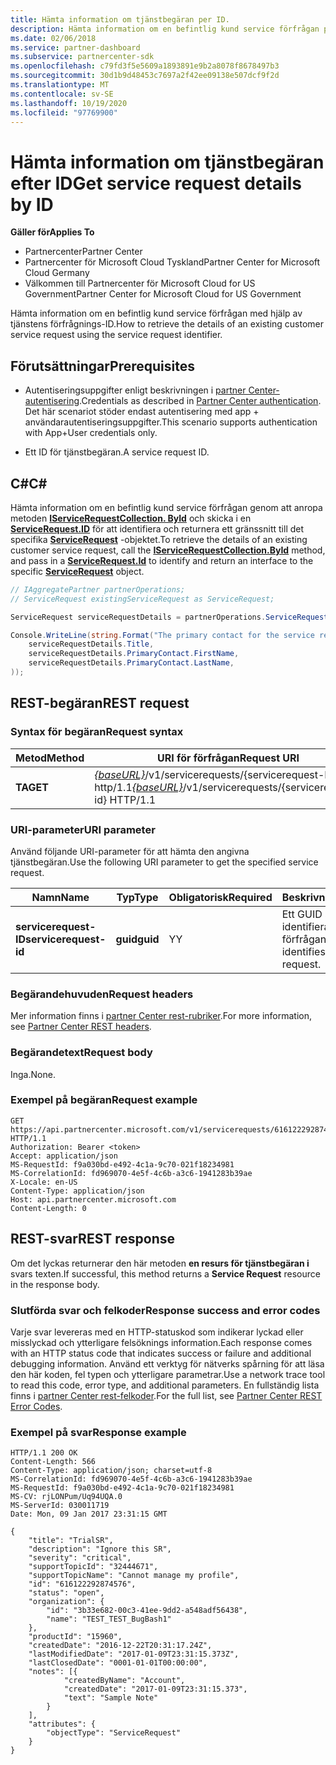 ```yaml
---
title: Hämta information om tjänstbegäran per ID.
description: Hämta information om en befintlig kund service förfrågan per ID.
ms.date: 02/06/2018
ms.service: partner-dashboard
ms.subservice: partnercenter-sdk
ms.openlocfilehash: c79fd3f5e5609a1893891e9b2a8078f8678497b3
ms.sourcegitcommit: 30d1b9d48453c7697a2f42ee09138e507dcf9f2d
ms.translationtype: MT
ms.contentlocale: sv-SE
ms.lasthandoff: 10/19/2020
ms.locfileid: "97769900"
---
```

# <a name="get-service-request-details-by-id"></a><span data-ttu-id="8de2f-103">Hämta information om tjänstbegäran efter ID</span><span class="sxs-lookup"><span data-stu-id="8de2f-103">Get service request details by ID</span></span>

<span data-ttu-id="8de2f-104">**Gäller för**</span><span class="sxs-lookup"><span data-stu-id="8de2f-104">**Applies To**</span></span>

- <span data-ttu-id="8de2f-105">Partnercenter</span><span class="sxs-lookup"><span data-stu-id="8de2f-105">Partner Center</span></span>
- <span data-ttu-id="8de2f-106">Partnercenter för Microsoft Cloud Tyskland</span><span class="sxs-lookup"><span data-stu-id="8de2f-106">Partner Center for Microsoft Cloud Germany</span></span>
- <span data-ttu-id="8de2f-107">Välkommen till Partnercenter för Microsoft Cloud for US Government</span><span class="sxs-lookup"><span data-stu-id="8de2f-107">Partner Center for Microsoft Cloud for US Government</span></span>

<span data-ttu-id="8de2f-108">Hämta information om en befintlig kund service förfrågan med hjälp av tjänstens förfrågnings-ID.</span><span class="sxs-lookup"><span data-stu-id="8de2f-108">How to retrieve the details of an existing customer service request using the service request identifier.</span></span>

## <a name="prerequisites"></a><span data-ttu-id="8de2f-109">Förutsättningar</span><span class="sxs-lookup"><span data-stu-id="8de2f-109">Prerequisites</span></span>

- <span data-ttu-id="8de2f-110">Autentiseringsuppgifter enligt beskrivningen i [partner Center-autentisering](partner-center-authentication.md).</span><span class="sxs-lookup"><span data-stu-id="8de2f-110">Credentials as described in [Partner Center authentication](partner-center-authentication.md).</span></span> <span data-ttu-id="8de2f-111">Det här scenariot stöder endast autentisering med app + användarautentiseringsuppgifter.</span><span class="sxs-lookup"><span data-stu-id="8de2f-111">This scenario supports authentication with App+User credentials only.</span></span>

- <span data-ttu-id="8de2f-112">Ett ID för tjänstbegäran.</span><span class="sxs-lookup"><span data-stu-id="8de2f-112">A service request ID.</span></span>

## <a name="c"></a><span data-ttu-id="8de2f-113">C\#</span><span class="sxs-lookup"><span data-stu-id="8de2f-113">C\#</span></span>

<span data-ttu-id="8de2f-114">Hämta information om en befintlig kund service förfrågan genom att anropa metoden [**IServiceRequestCollection. ById**](/dotnet/api/microsoft.store.partnercenter.servicerequests.iservicerequestcollection.byid) och skicka i en [**ServiceRequest.ID**](/dotnet/api/microsoft.store.partnercenter.models.servicerequests.servicerequest.id#Microsoft_Store_PartnerCenter_Models_ServiceRequests_ServiceRequest_Id) för att identifiera och returnera ett gränssnitt till det specifika [**ServiceRequest**](/dotnet/api/microsoft.store.partnercenter.models.servicerequests.servicerequest) -objektet.</span><span class="sxs-lookup"><span data-stu-id="8de2f-114">To retrieve the details of an existing customer service request, call the [**IServiceRequestCollection.ById**](/dotnet/api/microsoft.store.partnercenter.servicerequests.iservicerequestcollection.byid) method, and pass in a [**ServiceRequest.Id**](/dotnet/api/microsoft.store.partnercenter.models.servicerequests.servicerequest.id#Microsoft_Store_PartnerCenter_Models_ServiceRequests_ServiceRequest_Id) to identify and return an interface to the specific [**ServiceRequest**](/dotnet/api/microsoft.store.partnercenter.models.servicerequests.servicerequest) object.</span></span>

``` csharp
// IAggregatePartner partnerOperations;
// ServiceRequest existingServiceRequest as ServiceRequest;

ServiceRequest serviceRequestDetails = partnerOperations.ServiceRequests.ById(existingServiceRequest.Id).Get();

Console.WriteLine(string.Format("The primary contact for the service request {0} is {1} {2}.",
    serviceRequestDetails.Title,
    serviceRequestDetails.PrimaryContact.FirstName,
    serviceRequestDetails.PrimaryContact.LastName,
));
```

## <a name="rest-request"></a><span data-ttu-id="8de2f-115">REST-begäran</span><span class="sxs-lookup"><span data-stu-id="8de2f-115">REST request</span></span>

### <a name="request-syntax"></a><span data-ttu-id="8de2f-116">Syntax för begäran</span><span class="sxs-lookup"><span data-stu-id="8de2f-116">Request syntax</span></span>

| <span data-ttu-id="8de2f-117">Metod</span><span class="sxs-lookup"><span data-stu-id="8de2f-117">Method</span></span>    | <span data-ttu-id="8de2f-118">URI för förfrågan</span><span class="sxs-lookup"><span data-stu-id="8de2f-118">Request URI</span></span>                                                                                 |
|-----------|---------------------------------------------------------------------------------------------|
| <span data-ttu-id="8de2f-119">**TA**</span><span class="sxs-lookup"><span data-stu-id="8de2f-119">**GET**</span></span> | <span data-ttu-id="8de2f-120">[*{baseURL}*](partner-center-rest-urls.md)/v1/servicerequests/{servicerequest-ID} http/1.1</span><span class="sxs-lookup"><span data-stu-id="8de2f-120">[*{baseURL}*](partner-center-rest-urls.md)/v1/servicerequests/{servicerequest-id} HTTP/1.1</span></span>  |

### <a name="uri-parameter"></a><span data-ttu-id="8de2f-121">URI-parameter</span><span class="sxs-lookup"><span data-stu-id="8de2f-121">URI parameter</span></span>

<span data-ttu-id="8de2f-122">Använd följande URI-parameter för att hämta den angivna tjänstbegäran.</span><span class="sxs-lookup"><span data-stu-id="8de2f-122">Use the following URI parameter to get the specified service request.</span></span>

| <span data-ttu-id="8de2f-123">Namn</span><span class="sxs-lookup"><span data-stu-id="8de2f-123">Name</span></span>                  | <span data-ttu-id="8de2f-124">Typ</span><span class="sxs-lookup"><span data-stu-id="8de2f-124">Type</span></span>     | <span data-ttu-id="8de2f-125">Obligatorisk</span><span class="sxs-lookup"><span data-stu-id="8de2f-125">Required</span></span> | <span data-ttu-id="8de2f-126">Beskrivning</span><span class="sxs-lookup"><span data-stu-id="8de2f-126">Description</span></span>                                 |
|-----------------------|----------|----------|---------------------------------------------|
| <span data-ttu-id="8de2f-127">**servicerequest-ID**</span><span class="sxs-lookup"><span data-stu-id="8de2f-127">**servicerequest-id**</span></span> | <span data-ttu-id="8de2f-128">**guid**</span><span class="sxs-lookup"><span data-stu-id="8de2f-128">**guid**</span></span> | <span data-ttu-id="8de2f-129">Y</span><span class="sxs-lookup"><span data-stu-id="8de2f-129">Y</span></span>        | <span data-ttu-id="8de2f-130">Ett GUID som identifierar tjänst förfrågan.</span><span class="sxs-lookup"><span data-stu-id="8de2f-130">A GUID that identifies the service request.</span></span> |

### <a name="request-headers"></a><span data-ttu-id="8de2f-131">Begärandehuvuden</span><span class="sxs-lookup"><span data-stu-id="8de2f-131">Request headers</span></span>

<span data-ttu-id="8de2f-132">Mer information finns i [partner Center rest-rubriker](headers.md).</span><span class="sxs-lookup"><span data-stu-id="8de2f-132">For more information, see [Partner Center REST headers](headers.md).</span></span>

### <a name="request-body"></a><span data-ttu-id="8de2f-133">Begärandetext</span><span class="sxs-lookup"><span data-stu-id="8de2f-133">Request body</span></span>

<span data-ttu-id="8de2f-134">Inga.</span><span class="sxs-lookup"><span data-stu-id="8de2f-134">None.</span></span>

### <a name="request-example"></a><span data-ttu-id="8de2f-135">Exempel på begäran</span><span class="sxs-lookup"><span data-stu-id="8de2f-135">Request example</span></span>

```http
GET https://api.partnercenter.microsoft.com/v1/servicerequests/616122292874576 HTTP/1.1
Authorization: Bearer <token>
Accept: application/json
MS-RequestId: f9a030bd-e492-4c1a-9c70-021f18234981
MS-CorrelationId: fd969070-4e5f-4c6b-a3c6-1941283b39ae
X-Locale: en-US
Content-Type: application/json
Host: api.partnercenter.microsoft.com
Content-Length: 0
```

## <a name="rest-response"></a><span data-ttu-id="8de2f-136">REST-svar</span><span class="sxs-lookup"><span data-stu-id="8de2f-136">REST response</span></span>

<span data-ttu-id="8de2f-137">Om det lyckas returnerar den här metoden **en resurs för tjänstbegäran i** svars texten.</span><span class="sxs-lookup"><span data-stu-id="8de2f-137">If successful, this method returns a **Service Request** resource in the response body.</span></span>

### <a name="response-success-and-error-codes"></a><span data-ttu-id="8de2f-138">Slutförda svar och felkoder</span><span class="sxs-lookup"><span data-stu-id="8de2f-138">Response success and error codes</span></span>

<span data-ttu-id="8de2f-139">Varje svar levereras med en HTTP-statuskod som indikerar lyckad eller misslyckad och ytterligare felsöknings information.</span><span class="sxs-lookup"><span data-stu-id="8de2f-139">Each response comes with an HTTP status code that indicates success or failure and additional debugging information.</span></span> <span data-ttu-id="8de2f-140">Använd ett verktyg för nätverks spårning för att läsa den här koden, fel typen och ytterligare parametrar.</span><span class="sxs-lookup"><span data-stu-id="8de2f-140">Use a network trace tool to read this code, error type, and additional parameters.</span></span> <span data-ttu-id="8de2f-141">En fullständig lista finns i [partner Center rest-felkoder](error-codes.md).</span><span class="sxs-lookup"><span data-stu-id="8de2f-141">For the full list, see [Partner Center REST Error Codes](error-codes.md).</span></span>

### <a name="response-example"></a><span data-ttu-id="8de2f-142">Exempel på svar</span><span class="sxs-lookup"><span data-stu-id="8de2f-142">Response example</span></span>

```http
HTTP/1.1 200 OK
Content-Length: 566
Content-Type: application/json; charset=utf-8
MS-CorrelationId: fd969070-4e5f-4c6b-a3c6-1941283b39ae
MS-RequestId: f9a030bd-e492-4c1a-9c70-021f18234981
MS-CV: rjLONPum/Uq94UQA.0
MS-ServerId: 030011719
Date: Mon, 09 Jan 2017 23:31:15 GMT

{
    "title": "TrialSR",
    "description": "Ignore this SR",
    "severity": "critical",
    "supportTopicId": "32444671",
    "supportTopicName": "Cannot manage my profile",
    "id": "616122292874576",
    "status": "open",
    "organization": {
        "id": "3b33e682-00c3-41ee-9dd2-a548adf56438",
        "name": "TEST_TEST_BugBash1"
    },
    "productId": "15960",
    "createdDate": "2016-12-22T20:31:17.24Z",
    "lastModifiedDate": "2017-01-09T23:31:15.373Z",
    "lastClosedDate": "0001-01-01T00:00:00",
    "notes": [{
            "createdByName": "Account",
            "createdDate": "2017-01-09T23:31:15.373",
            "text": "Sample Note"
        }
    ],
    "attributes": {
        "objectType": "ServiceRequest"
    }
}
```
